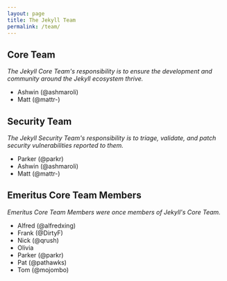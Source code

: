 ```yaml
---
layout: page
title: The Jekyll Team
permalink: /team/
---
```


## Core Team

_The Jekyll Core Team's responsibility is to ensure the development and
community around the Jekyll ecosystem thrive._

* Ashwin (@ashmaroli)
* Matt (@mattr-)

## Security Team

_The Jekyll Security Team's responsibility is to triage, validate, and 
patch security vulnerabilities reported to them._

* Parker (@parkr)
* Ashwin (@ashmaroli)
* Matt (@mattr-)

## Emeritus Core Team Members

_Emeritus Core Team Members were once members of Jekyll's Core Team._

* Alfred (@alfredxing)
* Frank (@DirtyF)
* Nick (@qrush)
* Olivia
* Parker (@parkr)
* Pat (@pathawks)
* Tom (@mojombo)
